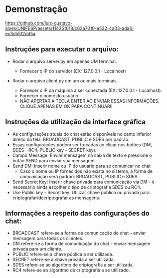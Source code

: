 # Demonstração
https://github.com/luiz-gustavo-alves/UNIFESP/assets/114351018/c63a7010-a532-4a03-ada6-ec3cb5f2dd5a


## Instruções para executar o arquivo:

- Rodar o arquivo server.py em apenas UM terminal.
    - Fornecer o IP do servidor (EX: 127.0.0.1 - Localhost)

- Rodar o arquivo client.py em um ou mais terminais.
    - Fornecer o IP da máquina a ser conectada (EX: 127.0.0.1 - Localhost).
    - Fornecer o nome do usuário.
    - NÃO APERTAR A TECLA ENTER AO ENVIAR ESSAS INFORMAÇÕES, CLIQUE APENAS EM OK PARA CONTINUAR!!

## Instruções da utilização da interface gráfica

- As configurações atuais do chat estão disponívels no canto inferior direito da tela: BROADCAST, PUBLIC e SDES por padrão.
- Essas configurações podem ser trocadas ao clicar nos botões (DM, SDES - RC4, PUBLIC key - SECRET key).
- Campo Message: Enviar mensagem na caixa de texto e pressione o botão SEND para enviar sua mensagem.
- Send DM: Inserir nome ou IP do usuário para se comunicar no chat
   - Caso o nome ou IP fornecidos não exista no sistema, a forma de comunicação será padrão: BROADCAST, PUBLIC e SDES.
- Send Secret Key: Inserir chave privada para comunicação via DM - é necessário ainda escolher o tipo de criptografia SDES ou RC4.
- Use Public key - Secret key: Utilizar chave pública ou privada para criptografar/decriptografar as mensagens.

## Informações a respeito das configurações do chat:

- BROADCAST refere-se a forma de comunicação do chat - enviar mensagem para todos os clientes.
- DM refere-se a forma de comunicação do chat - enviar mensagem privada para um cliente.
- PUBLIC refere-se a chave pública a ser utilizada.
- SECRET refere-se a chave privada a ser utilizada.
- SDES refere-se ao algoritmo de criptografia a ser utilizada.
- RC4 refere-se ao algoritmo de criptografia a se utilizado.
